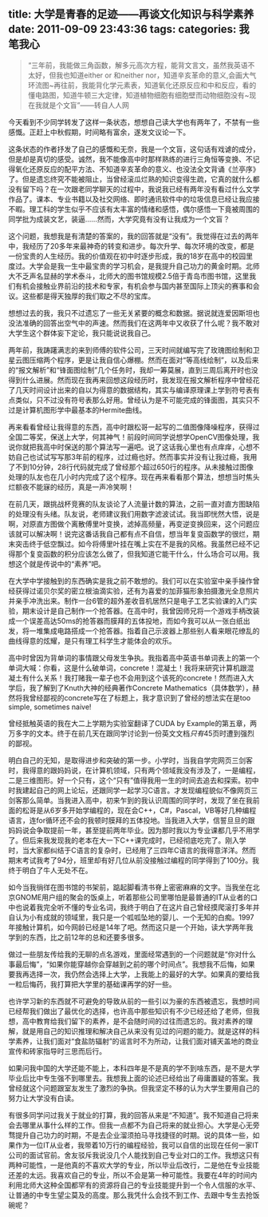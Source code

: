 title: 大学是青春的足迹——再谈文化知识与科学素养
date: 2011-09-09 23:43:36
tags:
categories: 我笔我心
---

>“三年前，我能做三角函数，解多元高次方程，能背文言文，虽然我英语不太好，但我也知道either or 和neither nor，知道辛亥革命的意义,会画大气环流图~再往前，我能背化学元素表，知道氧化还原反应和中和反应，看的懂电路图，知道牛顿三大定律，知道植物细胞有细胞壁而动物细胞没有~现在我就是个文盲”——转自人人网

今天看到不少同学转发了这样一条状态，想想自己读大学也有两年了，不禁有一些感慨。正赶上中秋假期，时间略有富余，遂发文议论一下。

这条状态的作者抒发了自己的感慨和无奈，我是一个文盲，这句话有戏谑的成分，但是却是真切的感受。诚然，我不能像高中时那样熟练的进行三角恒等变换、不记得氧化还原反应的配平方法、不知道辛亥革命的意义、也没法全文背诵《兰亭序》了。但是遗忘终究不能被阻止，当曾经滚瓜烂熟的知识变得生疏，它真的就什么都没有留下吗？在一次跟老同学聊天的过程中，我说我已经有两年没有看过什么文学作品了。课本、专业书籍以及社交网络、即时通讯软件中的垃圾信息已经让我应接不暇。理工科的学生似乎不应该有太丰富的情绪和感悟，偶尔感悟一下竟被周围的同学批为成装文艺，装逼……然而，大学究竟有没有让我成为一个文盲？

<!--more-->

这个问题，我想我是有清楚的答案的，我的回答就是“没有”。我觉得在过去的两年中，我经历了20多年来最神奇的转变和进步。每次升学、每次环境的改变，都是一份宝贵的人生经历。我的价值观在初中时逐步形成，我的18岁在高中的校园里度过。大学会是我一生中最宝贵的学习机会，是我提升自己功力的黄金时期。北师大不乏声名显赫的学术泰斗，北师大的图书馆规模2.5倍于青岛市图书馆，这里我们有机会接触业界前沿的技术和专家，有机会参与国内甚至国际上顶尖的赛事和会议。这些都是得天独厚的我们取之不尽的宝库。

想想过去的我，我只不过遗忘了一些无关紧要的概念和数据。据说就连爱因斯坦也没法准确的回答出空气中的声速。然而我们在这两年中又收获了什么呢？我不敢对大学生这个群体妄下定论，我只能说说我自己。

两年前，我踌躇满志的来到师傅的软件公司，三天时间就编写完了玫瑰图绘制和卫星云图压缩两个程序，更是让我自信心爆棚。然而在面对“等高线绘制”，以及后来的“报文解析”和“锋面图绘制”几个任务时，我却一筹莫展，直到三周后离开时也没得到什么进展。然而现在我再来回想这段经历时，我发现在报文解析程序中曾经花了几天时间设计出来的自以为得意的数据结构，其实与编译原理课上学到符号表有点类似，只不过没有符号表那么好用。曾经认为是不可能完成的锋面图，其实只不过是计算机图形学中最基本的Hermite曲线。

再来看看曾经让我得意的东西，高中时跟松哥一起写的二值图像降噪程序，获得过全国二等奖，保送上大学，何其神气！前段时间同学说想学OpenCV图像处理，我说你就把我高中时保送的那个算法写一遍吧。说了这话我心里也有点痒痒，心想不妨自己也试试写写那3年前的程序，过过瘾也好。然而事实并没有让我过瘾，我用了不到10分钟，28行代码就完成了曾经那个超过650行的程序。从未接触过图像处理的队友也在几小时内完成了这个程序。现在再来看看那个算法，想想当时焦头烂额夜不能寐的经历，真是一声冷笑啊！

在前几天，跟挑战杯竞赛的队友谈论了人流量计数的算法，之前一直对直方图缺陷的处理没有头绪。队友说，老师建议我们用数字滤波试试。我当即恍然大悟，说是啊，对原直方图做个离散傅里叶变换，滤掉高频量，再变逆变换回来，这个问题应该就可以解决啊！说完这番话我自己都有点不自信，想当年复变函数学的很烂，期末突击终于低空飘过。如今将傅里叶挂在嘴上实在不是我的风格。我虽然已经不记得那个复变函数的积分应该怎么做了，但我知道它能干什么，什么场合可以用。我想这个就是传说中的“素养”吧。

在大学中学接触到的东西确实是我之前不敢想的。我们可以在实验室中亲手操作曾经获得过诺贝尔奖的密立根油滴实验，还有为喜爱的加菲猫形象拍摄激光全息照片并亲手冲洗出来。制作一台6管的超外差收音机居然只是电子工艺实验课的入门实验，期末设计是自己制作一个抢答器。在高中时，我曾因师兄将一个游戏手柄改装成一个误差高达50ms的抢答器而膜拜的五体投地，而如今我可以从一张白纸出发，将一堆集成电路搭成一个抢答器。指着自己示波器上那些别人看来眼花缭乱的曲线得意的炫耀，是只有理工科学生才能体会的欢乐。

高中时曾因为背单词的事情跟父母发生争执。我指着高中英语书单词表上的第一个单词大喊：你看，这是什么破单词，concrete！混凝土！我将来研究计算机跟混凝土有什么关系！我打赌我一辈子也不会用到这个该死的concrete！然而进入大学后，我了解到了Knuth大神的经典著作Concrete Mathematics（具体数学），赫然将我曾经鄙视的concrete写在了标题上，我才意识到了曾经的想法实在是too simple, sometimes naive!

曾经抵触英语的我在大二上学期为实验室翻译了CUDA by Example的第五章，两万多字的文本。终于在前几天在跟同学讨论到一份英文文档*只有*45页时遭到强烈的鄙视。

明白自己的无知，是取得进步和突破的第一步。小学时，当我自学完网页三剑客时，我得意的跟妈妈说，在计算机领域，只有两个领域我没有涉及了，一是编程，二是三维图形。好一个只有，这个“只有”值得我用一生的时间去追去和探索。初中时我建起自己的网上论坛，还跟同学一起学习C语言。才发现编程貌似不像网页三剑客那么简单。当我进入高中，初来乍到的我认识周围的同学时，发现了坐在我前面的松哥是从6岁多开始学编程的，现在会C++，C#，Pascal，VB等好几种编程语言，连for循环还不会的我顿时膜拜的五体投地。当我进入大学，信誓旦旦的跟妈妈说会争取提前一年，甚至提前两年毕业。因为那时我以为专业课都几乎不用学了。但后来我发现我的老本在大一下C++课完成时，已经彻底吃完了。刚入学时，当大家都纠结于C语言的复杂时，已经用了三四年C语言的我得意洋洋。然而期末考试我考了94分，班里却有好几位从前没接触过编程的同学得到了100分。我终于明白了牛人无处不在。

如今当我徜徉在图书馆的书架前，踮起脚看清书脊上密密麻麻的文字。当我坐在北京GNOME用户组的聚会的饭桌上，听着那些公司里哪怕是最普通的IT从业者的口中也说着我完全听不懂的专业名词，我终于明白了在这片自己曾经摸爬滚打多年并自认为小有成就的领域里，我只是一个呱呱坠地的婴儿、一个无知的白痴。1997年接触计算机，如今网龄已经是14年了吧。然而这只是一个开始，读大学两年我学到的东西，比之前12年的总和还要多很多。

做过一些朋友传给我的无聊的点名游戏，里面经常遇到的一个问题就是“你对什么事最后悔”，“如果你能穿越你会穿越到之前的哪个时间点”。我想我不后悔，如果要我再选择一次，我仍然会选择上大学，上我能上的最好的大学。如果真的要给我一粒后悔药，我打算把大学里的基础课再学的好一些。

也许学习新的东西就不可避免的导致从前的一些引以为豪的东西被遗忘，我想时间已经帮我们做出了最优化的选择，也许高中那些知识有不少已经还给了老师，但我想，高中教育给我们留下的素养，是不会随时间的过往而遗忘的。我对素养的理解，就是用自己的知识推理和解决自己从来没有见过的问题的能力。就是这样的科学素养，让我们面对“食盐防辐射”的谣言时不为所动，让我们面对铺天盖地的商业宣传和砖家指导时三思而后行。

如果问我中国的大学还能不能上，本科四年是不是真的学不到啥东西，是不是大学毕业后比中专生强不到哪里去。我想我上面的论述已经给出了毋庸置疑的答案。我曾经就这个问题跟室友发生了激烈的争执。但我坚定不移的认为大学生要用自己的努力让大学没有白读。

有很多同学问过我关于就业的打算，我的回答从来是“不知道”。我不知道自己将来会去哪里从事什么样的工作。但我一点都不为自己将来的就业担心。大学是心无旁骛提升自己功力的时期，不是去企业溜须拍马寻找捷径的时期。说的具体一些，如果作为一位IT从业者，我带着10万行的编程经验，我可以自信的出现在任何一家IT公司的面试官前。舍友驳斥我说没几个人能找到自己专业对口的工作。我想这只有两种可能性，一是他真的不喜欢大学的专业，所以毕业后改行，二是他在专业技能还差的太远。我喜欢自己的专业，所以不会是第一种可能性。我要在4年的时间内利用北师大这种全国都罕有的资源将自己的专业技能提升到一个令人信服的水平、让普通的中专生望尘莫及的高度。那么我凭什么会找不到工作、去跟中专生去抢饭碗呢？
